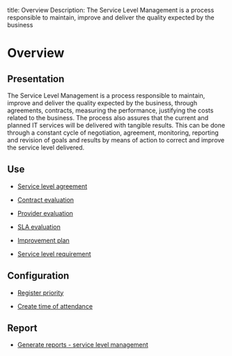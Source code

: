 title: Overview
Description: The Service Level Management is a process responsible to maintain, improve and deliver the quality expected by the business
# Overview

Presentation
----------------

The Service Level Management is a process responsible to maintain, improve and
deliver the quality expected by the business, through agreements, contracts,
measuring the performance, justifying the costs related to the business. The
process also assures that the current and planned IT services will be delivered
with tangible results. This can be done through a constant cycle of negotiation,
agreement, monitoring, reporting and revision of goals and results by means of
action to correct and improve the service level delivered.

Use
-------

- [Service level agreement](/en-us/citsmart-platform-9/processes/service-level/use/service-level-agreement.html)

- [Contract evaluation](/en-us/citsmart-platform-9/processes/service-level/use/contract-evaluation.html)

- [Provider evaluation](/en-us/citsmart-platform-9/processes/service-level/use/provider-evaluation.html)

- [SLA evaluation](/en-us/citsmart-platform-9/processes/service-level/use/SLA-evaluation.html)

- [Improvement plan](/en-us/citsmart-platform-9/processes/service-level/use/improvement-plan.html)

- [Service level requirement](/en-us/citsmart-platform-9/processes/service-level/use/service-level-requirement.html)

Configuration
-----------------

- [Register priority](/en-us/citsmart-platform-9/processes/portfolio-and-catalog/configuration/register-priority.html)

- [Create time of attendance](/en-us/citsmart-platform-9/processes/service-level/configuration/create-time-attendance.html)

Report
----------

- [Generate reports - service level management](/en-us/citsmart-platform-9/processes/service-level/configuration/reports-service-level-management.html)

<!-- !!! tip "About"

    <b>Product/Version:</b> CITSmart | 9.00 &nbsp;&nbsp;
    <b>Updated:</b>01/14/2019 – Larissa Lourenço
